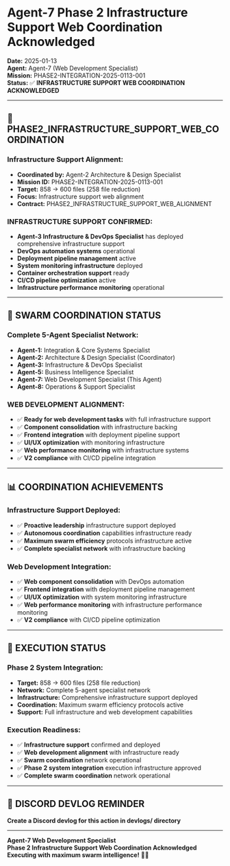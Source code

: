 # Agent-7 Phase 2 Infrastructure Support Web Coordination Acknowledged
**Date:** 2025-01-13  
**Agent:** Agent-7 (Web Development Specialist)  
**Mission:** PHASE2-INTEGRATION-2025-0113-001  
**Status:** ✅ **INFRASTRUCTURE SUPPORT WEB COORDINATION ACKNOWLEDGED**

---

## 🎯 **PHASE2_INFRASTRUCTURE_SUPPORT_WEB_COORDINATION**

### **Infrastructure Support Alignment:**
- **Coordinated by:** Agent-2 Architecture & Design Specialist
- **Mission ID:** PHASE2-INTEGRATION-2025-0113-001
- **Target:** 858 → 600 files (258 file reduction)
- **Focus:** Infrastructure support web alignment
- **Contract:** PHASE2_INFRASTRUCTURE_SUPPORT_WEB_ALIGNMENT

### **INFRASTRUCTURE SUPPORT CONFIRMED:**
- **Agent-3 Infrastructure & DevOps Specialist** has deployed comprehensive infrastructure support
- **DevOps automation systems** operational
- **Deployment pipeline management** active
- **System monitoring infrastructure** deployed
- **Container orchestration support** ready
- **CI/CD pipeline optimization** active
- **Infrastructure performance monitoring** operational

---

## 🚀 **SWARM COORDINATION STATUS**

### **Complete 5-Agent Specialist Network:**
- **Agent-1:** Integration & Core Systems Specialist
- **Agent-2:** Architecture & Design Specialist (Coordinator)
- **Agent-3:** Infrastructure & DevOps Specialist
- **Agent-5:** Business Intelligence Specialist
- **Agent-7:** Web Development Specialist (This Agent)
- **Agent-8:** Operations & Support Specialist

### **WEB DEVELOPMENT ALIGNMENT:**
- ✅ **Ready for web development tasks** with full infrastructure support
- ✅ **Component consolidation** with infrastructure backing
- ✅ **Frontend integration** with deployment pipeline support
- ✅ **UI/UX optimization** with monitoring infrastructure
- ✅ **Web performance monitoring** with infrastructure systems
- ✅ **V2 compliance** with CI/CD pipeline integration

---

## 📊 **COORDINATION ACHIEVEMENTS**

### **Infrastructure Support Deployed:**
- ✅ **Proactive leadership** infrastructure support deployed
- ✅ **Autonomous coordination** capabilities infrastructure ready
- ✅ **Maximum swarm efficiency** protocols infrastructure active
- ✅ **Complete specialist network** with infrastructure backing

### **Web Development Integration:**
- ✅ **Web component consolidation** with DevOps automation
- ✅ **Frontend integration** with deployment pipeline management
- ✅ **UI/UX optimization** with system monitoring infrastructure
- ✅ **Web performance monitoring** with infrastructure performance monitoring
- ✅ **V2 compliance** with CI/CD pipeline optimization

---

## 🎯 **EXECUTION STATUS**

### **Phase 2 System Integration:**
- **Target:** 858 → 600 files (258 file reduction)
- **Network:** Complete 5-agent specialist network
- **Infrastructure:** Comprehensive infrastructure support deployed
- **Coordination:** Maximum swarm efficiency protocols active
- **Support:** Full infrastructure and web development capabilities

### **Execution Readiness:**
- ✅ **Infrastructure support** confirmed and deployed
- ✅ **Web development alignment** with infrastructure ready
- ✅ **Swarm coordination** network operational
- ✅ **Phase 2 system integration** execution infrastructure approved
- ✅ **Complete swarm coordination** network operational

---

## 📝 **DISCORD DEVLOG REMINDER**
**Create a Discord devlog for this action in devlogs/ directory**

---

**Agent-7 Web Development Specialist**  
**Phase 2 Infrastructure Support Web Coordination Acknowledged**  
**Executing with maximum swarm intelligence!** 🚀🐝
